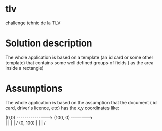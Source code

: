 # tlv
challenge tehnic de la TLV

# Solution description
The whole application is based on a template (an id card or some other template) that contains some well defined groups 
of fields ( as the area inside a rectangle)


# Assumptions 
The whole application is based on the assumption that the document ( id card, driver's licence, etc) has the x,y coordinates
like: 

(0,0) ---------------> (100, 0) -------->  
   |
   |
   |
   |
   \/
(0, 100)
   |
   | 
   |
   \/
